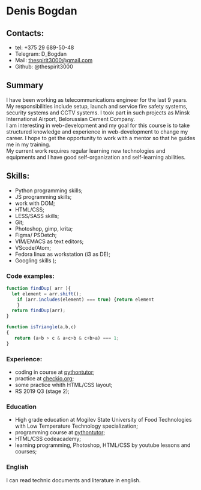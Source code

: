 # Denis Bogdan

## Contacts:

- tel: +375 29 689-50-48
- Telegram: D_Bogdan
- Mail: <thespirit3000@gmail.com>
- Github: @thespirit3000

## Summary

I have been working as telecommunications engineer for the last 9 years. My responsibilities include setup, launch and service fire safety systems, security systems and CCTV systems. I took part in  such projects as Minsk International Airport, Belorussian Cement Company.  
I am interesting in web-development and my goal for this course is to take structured knowledge and experience in web-development to change my career. I hope to get the opportunity to work with a mentor so that he guides me in my training.  
My current work requires regular learning new technologies and equipments and I have good self-organization and self-learning abilities.

## Skills:

- Python programming skills;
- JS programming skills;
- work with DOM;
- HTML/CSS;
- LESS/SASS skills;
- Git;
- Photoshop, gimp, krita;
- Figma/ PSDetch;
- VIM/EMACS as text editors;
- VScode/Atom;
- Fedora linux as workstation (i3 as DE);
- Googling skills );

### Code examples:

``` js
function findDup( arr ){
  let element = arr.shift();
    if (arr.includes(element) === true) {return element
    }
  return findDup(arr);
}
```

``` js
function isTriangle(a,b,c)
{
   return (a+b > c & a+c>b & c+b>a) === 1;
}
```

### Experience:

- coding in course at [pythontutor](https://pythontutor.ru/);
- practice at [checkio.org](https://py.checkio.org/user/thespirit3000/);
- some practice whith HTML/CSS layout;
- RS 2019 Q3 (stage 2);

### Education

- High grade education at Mogilev State  University of Food Technologies with Low Temperature Technology specialization;
- programming course at [pythontutor](https://pythontutor.ru/);
- HTML/CSS codeacademy;
- learning programming, Photoshop, HTML/CSS by youtube lessons and courses;

### English

I can read technic documents and literature in english.
